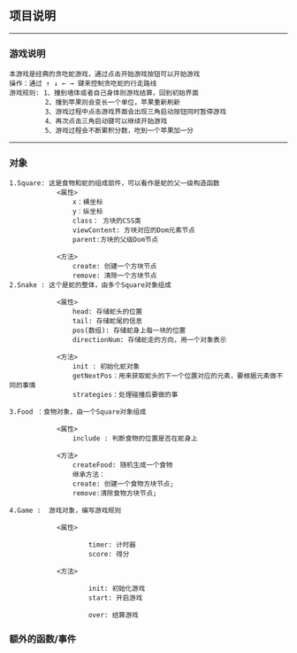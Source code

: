 ## 项目说明

---


### 游戏说明

    本游戏是经典的贪吃蛇游戏，通过点击开始游戏按钮可以开始游戏
    操作：通过 ↑ ↓ ← → 键来控制贪吃蛇的行走路线
    游戏规则: 1、撞到墙体或者自己身体则游戏结算，回到初始界面
             2、撞到苹果则会变长一个单位，苹果重新刷新
             3、游戏过程中点击游戏界面会出现三角启动按钮同时暂停游戏
             4、再次点击三角启动键可以继续开始游戏
             5、游戏过程会不断累积分数，吃到一个苹果加一分

---
### 对象

    1.Square: 这是食物和蛇的组成部件，可以看作是蛇的父一级构造函数
                <属性>
                    x：横坐标
                    y：纵坐标
                    class： 方块的CSS类
                    viewContent: 方块对应的Dom元素节点
                    parent:方块的父级Dom节点

                <方法>
                    create: 创建一个方块节点
                    remove: 清除一个方块节点
    2.Snake : 这个是蛇的整体，由多个Square对象组成

                <属性>
                    head: 存储蛇头的位置
                    tail: 存储蛇尾的信息
                    pos(数组): 存储蛇身上每一块的位置
                    directionNum: 存储蛇走的方向，用一个对象表示

                <方法>
                    init : 初始化蛇对象
                    getNextPos：用来获取蛇头的下一个位置对应的元素，要根据元素做不同的事情
                    strategies：处理碰撞后要做的事

    3.Food ：食物对象，由一个Square对象组成

                <属性>
                    include : 判断食物的位置是否在蛇身上

                <方法>
                    createFood: 随机生成一个食物
                    继承方法：
                    create: 创建一个食物方块节点;
                    remove:清除食物方块节点; 

    4.Game :  游戏对象，编写游戏规则

                <属性>

                        timer: 计时器
                        score: 得分

                <方法>

                        init: 初始化游戏
                        start: 开启游戏

                        over: 结算游戏

### 额外的函数/事件




